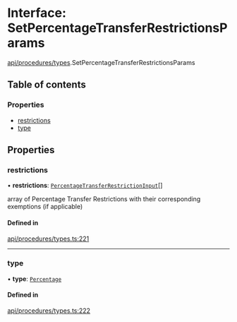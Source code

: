 # Interface: SetPercentageTransferRestrictionsParams

[api/procedures/types](../wiki/api.procedures.types).SetPercentageTransferRestrictionsParams

## Table of contents

### Properties

- [restrictions](../wiki/api.procedures.types.SetPercentageTransferRestrictionsParams#restrictions)
- [type](../wiki/api.procedures.types.SetPercentageTransferRestrictionsParams#type)

## Properties

### restrictions

• **restrictions**: [`PercentageTransferRestrictionInput`](../wiki/api.procedures.types.PercentageTransferRestrictionInput)[]

array of Percentage Transfer Restrictions with their corresponding exemptions (if applicable)

#### Defined in

[api/procedures/types.ts:221](https://github.com/PolymeshAssociation/polymesh-sdk/blob/07b115c8/src/api/procedures/types.ts#L221)

___

### type

• **type**: [`Percentage`](../wiki/api.procedures.types.TransferRestrictionType#percentage)

#### Defined in

[api/procedures/types.ts:222](https://github.com/PolymeshAssociation/polymesh-sdk/blob/07b115c8/src/api/procedures/types.ts#L222)
